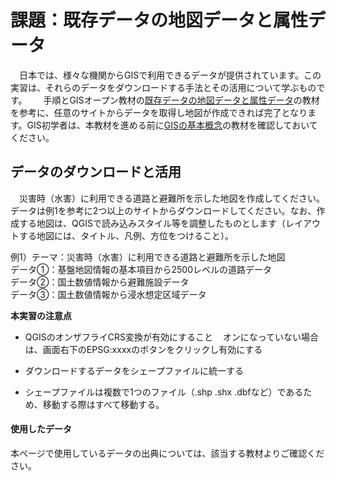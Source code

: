 # 課題：既存データの地図データと属性データ
　日本では、様々な機関からGISで利用できるデータが提供されています。この実習は、それらのデータをダウンロードする手法とその活用について学ぶものです。  
　手順とGISオープン教材の[既存データの地図データと属性データ]の教材を参考に、任意のサイトからデータを取得し地図が作成できれば完了となります。GIS初学者は、本教材を進める前に[GISの基本概念]の教材を確認しておいてください。

## <a name = "データのダウンロードと活用"></a>データのダウンロードと活用
　災害時（水害）に利用できる道路と避難所を示した地図を作成してください。データは例1を参考に2つ以上のサイトからダウンロードしてください。なお、作成する地図は、QGISで読み込みスタイル等を調整したものとします（レイアウトする地図には、タイトル、凡例、方位をつけること）。  

例1）テーマ：災害時（水害）に利用できる道路と避難所を示した地図  
データ①：基盤地図情報の基本項目から2500レベルの道路データ  
データ②：国土数値情報から避難施設データ  
データ③：国土数値情報から浸水想定区域データ  


**本実習の注意点**

- QGISのオンザフライCRS変換が有効にすること  
  オンになっていない場合は、画面右下のEPSG:xxxxのボタンをクリックし有効にする

- ダウンロードするデータをシェープファイルに統一する  

- シェープファイルは複数で1つのファイル（.shp .shx .dbfなど）であるため、移動する際はすべて移動する。



#### 使用したデータ
本ページで使用しているデータの出典については、該当する教材よりご確認ください。

[△メニューへもどる]:既存データの地図データと属性データ.md#menu

[作業メモ]:https://github.com/yamauchi-inochu/demo/blob/master/GISオープン教材/実習課題/作業メモ.md
[QGISビギナーズマニュアル]:../../QGISビギナーズマニュアル/QGISビギナーズマニュアル.md
[GRASSビギナーズマニュアル]:../../GRASSビギナーズマニュアル/GRASSビギナーズマニュアル.md
[GISの基本概念]:../../01_GISの基本概念/GISの基本概念.md
[既存データの地図データと属性データ]:../../07_既存データの地図データと属性データ/既存データの地図データと属性データ.md
[空間データ]:../../08_空間データ/空間データ.md
[空間データの結合・修正]:../../10_空間データの統合・修正/空間データの統合・修正.md
[視覚的伝達]:../../21_視覚的伝達/視覚的伝達.md
[政府統計局e-stat]:https://www.e-stat.go.jp/SG1/estat/eStatTopPortal.do
[国土数値情報]:http://nlftp.mlit.go.jp/ksj/
[基本的な空間解析]:../../11_基本的な空間解析/基本的な空間解析.md
[ネットワーク分析]:../../12_ネットワーク分析/ネットワーク分析.md
[領域分析]:../../13_領域分析/領域分析.md
[点データの分析]:../../14_点データの分析/点データの分析.md
[ラスタデータの分析]:../../15_ラスタデータの分析/ラスタデータの分析.md
[空間補間]:../../18_空間補間/空間補間.md
